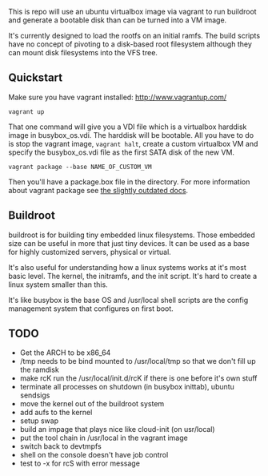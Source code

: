 This is repo will use an ubuntu virtualbox image via vagrant to run buildroot
and generate a bootable disk than can be turned into a VM image.

It's currently designed to load the rootfs on an initial ramfs. The build scripts
have no concept of pivoting to a disk-based root filesystem although they can
mount disk filesystems into the VFS tree.

## Quickstart

Make sure you have vagrant installed: http://www.vagrantup.com/

    vagrant up

That one command will give you a VDI file which is a virtualbox harddisk
image in busybox_os.vdi. The harddisk will be bootable. All you have to do
is stop the vagrant image, `vagrant halt`, create a custom virtualbox VM
and specify the busybox_os.vdi file as the first SATA disk of the new VM.

    vagrant package --base NAME_OF_CUSTOM_VM

Then you'll have a package.box file in the directory. For more information
about vagrant package see [the slightly outdated docs](http://docs-v1.vagrantup.com/v1/docs/base_boxes.html).

## Buildroot

buildroot is for building tiny embedded linux filesystems. Those embedded size
can be useful in more that just tiny devices. It can be used as a base for
highly customized servers, physical or virtual.

It's also useful for understanding how a linux systems works at it's most
basic level. The kernel, the initramfs, and the init script. It's hard to create
a linux system smaller than this.

It's like busybox is the base OS and /usr/local shell scripts
are the config management system that configures on first boot.

## TODO

* Get the ARCH to be x86_64
* /tmp needs to be bind mounted to /usr/local/tmp so that we don't fill up the ramdisk
* make rcK run the /usr/local/init.d/rcK if there is one before it's own stuff
* terminate all processes on shutdown (in busybox inittab), ubuntu sendsigs
* move the kernel out of the buildroot system
* add aufs to the kernel
* setup swap
* build an impage that plays nice like cloud-init (on usr/local)
* put the tool chain in /usr/local in the vagrant image
* switch back to devtmpfs
* shell on the console doesn't have job control
* test to -x for rcS with error message

